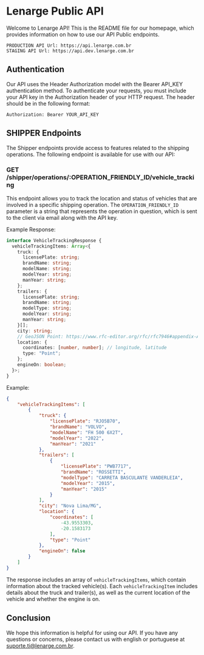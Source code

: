 # Lenarge Public API

Welcome to Lenarge API! This is the README file for our homepage, which provides information on how to use our API Public endpoints.

```
PRODUCTION API Url: https://api.lenarge.com.br
STAGING API Url: https://api.dev.lenarge.com.br
```

## Authentication

Our API uses the Header Authorization model with the Bearer API_KEY authentication method. To authenticate your requests, you must include your API key in the Authorization header of your HTTP request. The header should be in the following format:

```
Authorization: Bearer YOUR_API_KEY
```

## SHIPPER Endpoints

The Shipper endpoints provide access to features related to the shipping operations. The following endpoint is available for use with our API:

### GET /shipper/operations/:OPERATION_FRIENDLY_ID/vehicle_tracking

This endpoint allows you to track the location and status of vehicles that are involved in a specific shipping operation. The `OPERATION_FRIENDLY_ID` parameter is a string that represents the operation in question, which is sent to the client via email along with the API key.

Example Response:

```typescript
interface VehicleTrackingResponse {
  vehicleTrackingItems: Array<{
    truck: {
      licensePlate: string;
      brandName: string;
      modelName: string;
      modelYear: string;
      manYear: string;
    };
    trailers: {
      licensePlate: string;
      brandName: string;
      modelType: string;
      modelYear: string;
      manYear: string;
    }[];
    city: string;
    // GeoJSON Point: https://www.rfc-editor.org/rfc/rfc7946#appendix-A.1
    location: {
      coordinates: [number, number]; // longitude, latitude
      type: "Point";
    };
    engineOn: boolean;
  }>;
}
```

Example:

```json
{
    "vehicleTrackingItems": [
        {
            "truck": {
                "licensePlate": "RJO5B70",
                "brandName": "VOLVO",
                "modelName": "FH 500 6X2T",
                "modelYear": "2022",
                "manYear": "2021"
            },
            "trailers": [
                {
                    "licensePlate": "PWB7717",
                    "brandName": "ROSSETTI",
                    "modelType": "CARRETA BASCULANTE VANDERLEIA",
                    "modelYear": "2015",
                    "manYear": "2015"
                }
            ],
            "city": "Nova Lima/MG",
            "location": {
                "coordinates": [
                    -43.9553303,
                    -20.1583173
                ],
                "type": "Point"
            },
            "engineOn": false
        }
    ]
}
```

The response includes an array of `vehicleTrackingItems`, which contain information about the tracked vehicle(s). Each `vehicleTrackingItem` includes details about the truck and trailer(s), as well as the current location of the vehicle and whether the engine is on.

## Conclusion

We hope this information is helpful for using our API. If you have any questions or concerns, please contact us with english or portuguese at suporte.ti@lenarge.com.br.
